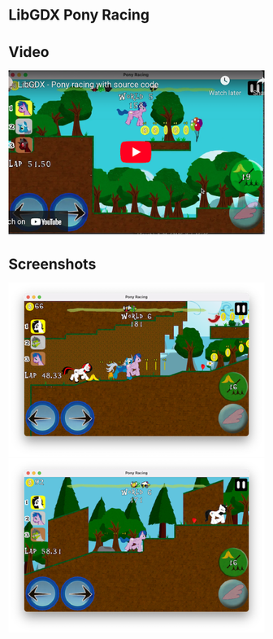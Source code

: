 # LibGDX Pony Racing

# Video

[![Youtube](https://github.com/Yayo-Arellano/libgdx_pony_racing/blob/master/screenshots/youtube.png?raw=true)](https://youtu.be/ydRrudKjgRo)

# Screenshots

![Screenshot1](https://github.com/Yayo-Arellano/libgdx_pony_racing/blob/master/screenshots/image1.png?raw=true)
![Screenshot2](https://github.com/Yayo-Arellano/libgdx_pony_racing/blob/master/screenshots/image2.png?raw=true)